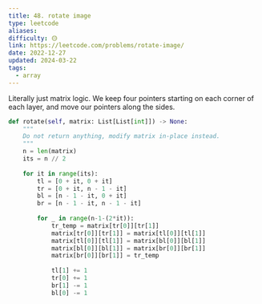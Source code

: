 ```yaml
---
title: 48. rotate image
type: leetcode
aliases: 
difficulty: 🟡
link: https://leetcode.com/problems/rotate-image/
date: 2022-12-27
updated: 2024-03-22
tags:
  - array
---
```


Literally just matrix logic. We keep four pointers starting on each corner of each layer, and move our pointers along the sides.

```python
def rotate(self, matrix: List[List[int]]) -> None:
	"""
	Do not return anything, modify matrix in-place instead.
	"""
	n = len(matrix)
	its = n // 2
	
	for it in range(its):
		tl = [0 + it, 0 + it]
		tr = [0 + it, n - 1 - it]
		bl = [n - 1 - it, 0 + it]
		br = [n - 1 - it, n - 1 - it]
		
		for _ in range(n-1-(2*it)):
			tr_temp = matrix[tr[0]][tr[1]]
			matrix[tr[0]][tr[1]] = matrix[tl[0]][tl[1]]
			matrix[tl[0]][tl[1]] = matrix[bl[0]][bl[1]]
			matrix[bl[0]][bl[1]] = matrix[br[0]][br[1]]
			matrix[br[0]][br[1]] = tr_temp
			
			tl[1] += 1
			tr[0] += 1
			br[1] -= 1 
			bl[0] -= 1
```
